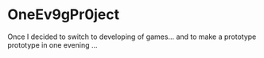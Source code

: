 # OneEv9gPr0ject
Once I decided to switch to developing of games... and to make a prototype prototype in one evening ...
